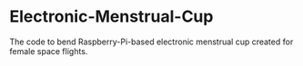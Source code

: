 # Electronic-Menstrual-Cup
The code to bend Raspberry-Pi-based electronic menstrual cup created for female space flights.
